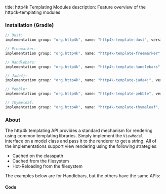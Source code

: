 title: http4k Templating Modules
description: Feature overview of the http4k-templating modules

### Installation (Gradle)

```groovy
// Dust: 
implementation group: "org.http4k", name: "http4k-template-dust", version: "4.27.2.0"

// Freemarker: 
implementation group: "org.http4k", name: "http4k-template-freemarker", version: "4.27.2.0"

// Handlebars: 
implementation group: "org.http4k", name: "http4k-template-handlebars", version: "4.27.2.0"

// Jade4j: 
implementation group: "org.http4k", name: "http4k-template-jade4j", version: "4.27.2.0"

// Pebble: 
implementation group: "org.http4k", name: "http4k-template-pebble", version: "4.27.2.0"

// Thymeleaf: 
implementation group: "org.http4k", name: "http4k-template-thymeleaf", version: "4.27.2.0"
```

### About
The http4k templating API provides a standard mechanism for rendering using common templating libraries. Simply implement the `ViewModel` interface on a model class and pass it to the renderer to get a string. All of the implementations support view rendering using the following strategies:

* Cached on the classpath
* Cached from the filesystem
* Hot-Reloading from the filesystem

The examples below are for Handlebars, but the others have the same APIs:

#### Code  [<img class="octocat"/>](https://github.com/http4k/http4k/blob/master/src/docs/guide/reference/templating/example.kt)

<script src="https://gist-it.appspot.com/https://github.com/http4k/http4k/blob/master/src/docs/guide/reference/templating/example.kt"></script>

[http4k]: https://http4k.org
